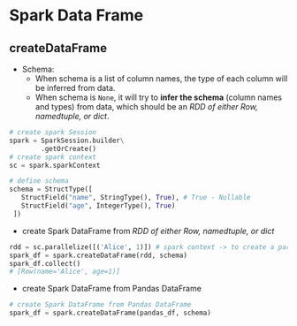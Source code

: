 # Spark Data Frame
## createDataFrame
- Schema: 
  - When schema is a list of column names, the type of each column will be inferred from data.
  - When schema is `None`, it will try to **infer the schema** (column names and types) from data, which should be an *RDD of either Row, namedtuple, or dict*.

```Python
# create spark Session
spark = SparkSession.builder\
        .getOrCreate()
# create spark context
sc = spark.sparkContext

# define schema
schema = StructType([
   StructField("name", StringType(), True), # True - Nullable
   StructField("age", IntegerType(), True)
 ])
```
- create Spark DataFrame from *RDD of either Row, namedtuple, or dict*
```Python
rdd = sc.parallelize([('Alice', 1)]) # spark context -> to create a parallelized session
spark_df = spark.createDataFrame(rdd, schema)
spark_df.collect()
# [Row(name='Alice', age=1)]
```
- create Spark DataFrame from Pandas DataFrame
```Python
# create Spark DataFrame from Pandas DataFrame
spark_df = spark.createDataFrame(pandas_df, schema)
```

